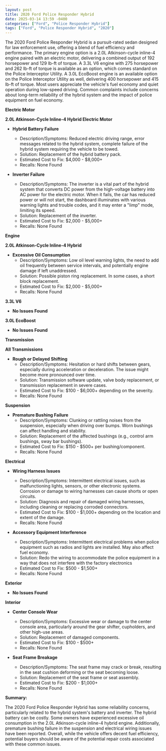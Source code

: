 ```yaml
---
layout: post
title: 2020 Ford Police Responder Hybrid
date: 2025-03-14 13:59 -0400
categories: ["Ford", "Police Responder Hybrid"]
tags: ["Ford", "Police Responder Hybrid", "2020"]
---
```

The 2020 Ford Police Responder Hybrid is a pursuit-rated sedan designed for law enforcement use, offering a blend of fuel efficiency and performance. The primary engine option is a 2.0L Atkinson-cycle inline-4 engine paired with an electric motor, delivering a combined output of 192 horsepower and 129 lb-ft of torque. A 3.3L V6 engine with 275 horsepower and 262 lb-ft of torque is available as an option, which comes standard on the Police Interceptor Utility. A 3.0L EcoBoost engine is an available option on the Police Interceptor Utility as well, delivering 400 horsepower and 415 lb-ft of torque. Most users appreciate the vehicle's fuel economy and quiet operation during low-speed driving. Common complaints include concerns about long-term reliability of the hybrid system and the impact of police equipment on fuel economy.

**Electric Motor**

**2.0L Atkinson-Cycle Inline-4 Hybrid Electric Motor**

*   **Hybrid Battery Failure**
    *   Description/Symptoms: Reduced electric driving range, error messages related to the hybrid system, complete failure of the hybrid system requiring the vehicle to be towed.
    *   Solution: Replacement of the hybrid battery pack.
    *   Estimated Cost to Fix: $4,000 - $8,000+
    * Recalls: None Found

*   **Inverter Failure**
    *   Description/Symptoms: The inverter is a vital part of the hybrid system that converts DC power from the high-voltage battery into AC power for the electric motor. When it fails, the car has reduced power or will not start, the dashboard illuminates with various warning lights and trouble codes, and it may enter a "limp" mode, limiting its speed.
    *   Solution: Replacement of the inverter.
    *   Estimated Cost to Fix: $2,000 - $5,000+
    * Recalls: None Found

**Engine**

**2.0L Atkinson-Cycle Inline-4 Hybrid**

*   **Excessive Oil Consumption**
    *   Description/Symptoms: Low oil level warning lights, the need to add oil frequently between service intervals, and potentially engine damage if left unaddressed.
    *   Solution: Possible piston ring replacement. In some cases, a short block replacement.
    *   Estimated Cost to Fix: $2,000 - $5,000+
    * Recalls: None Found

**3.3L V6**

*   **No Issues Found**

**3.0L EcoBoost**

*   **No Issues Found**

**Transmission**

**All Transmissions**

*   **Rough or Delayed Shifting**
    *   Description/Symptoms: Hesitation or hard shifts between gears, especially during acceleration or deceleration. The issue might become more pronounced over time.
    *   Solution: Transmission software update, valve body replacement, or transmission replacement in severe cases.
    *   Estimated Cost to Fix: $100 - $6,000+ depending on the severity.
    * Recalls: None Found

**Suspension**

*   **Premature Bushing Failure**
    *   Description/Symptoms: Clunking or rattling noises from the suspension, especially when driving over bumps. Worn bushings can affect handling and stability.
    *   Solution: Replacement of the affected bushings (e.g., control arm bushings, sway bar bushings).
    *   Estimated Cost to Fix: $150 - $500+ per bushing/component.
    * Recalls: None Found

**Electrical**

*   **Wiring Harness Issues**
    *   Description/Symptoms: Intermittent electrical issues, such as malfunctioning lights, sensors, or other electronic systems. Corrosion or damage to wiring harnesses can cause shorts or open circuits.
    *   Solution: Diagnosis and repair of damaged wiring harnesses, including cleaning or replacing corroded connectors.
    *   Estimated Cost to Fix: $100 - $1,000+ depending on the location and extent of the damage.
    * Recalls: None Found

*   **Accessory Equipment Interference**
    * Description/Symptoms: Intermittent electrical problems when police equipment such as radios and lights are installed. May also affect fuel economy.
    * Solution: Redo the wiring to accommodate the police equipment in a way that does not interfere with the factory electronics
    * Estimated Cost to Fix: $500 - $1,500+
    * Recalls: None Found

**Exterior**

*   **No Issues Found**

**Interior**

*   **Center Console Wear**
    *   Description/Symptoms: Excessive wear or damage to the center console area, particularly around the gear shifter, cupholders, and other high-use areas.
    *   Solution: Replacement of damaged components.
    *   Estimated Cost to Fix: $100 - $500+
    * Recalls: None Found

*   **Seat Frame Breakage**
    *   Description/Symptoms: The seat frame may crack or break, resulting in the seat cushion deforming or the seat becoming loose.
    *   Solution: Replacement of the seat frame or seat assembly.
    *   Estimated Cost to Fix: $200 - $1,000+
    * Recalls: None Found

**Summary:**

The 2020 Ford Police Responder Hybrid has some reliability concerns, particularly related to the hybrid system's battery and inverter. The hybrid battery can be costly. Some owners have experienced excessive oil consumption in the 2.0L Atkinson-cycle inline-4 hybrid engine. Additionally, premature bushing failure in the suspension and electrical wiring issues have been reported. Overall, while the vehicle offers decent fuel efficiency, potential buyers should be aware of the potential repair costs associated with these common issues.

